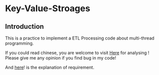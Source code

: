# Key-Value-Stroages
## Introduction
This is a practice to implement a ETL Processing code about  multi-thread programming. 

If you could read chinese, you are welcome to visit [Here](https://hackmd.io/OKC13rfIRW-lmzw_AZonmg) for analysing ! Please give me any opinion if you find bug in my code!

And [here](https://hackmd.io/@dsclab/rk80I9D9P)! is the explanation of requirement.

